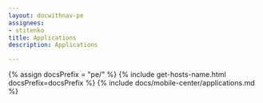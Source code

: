 ```yaml
---
layout: docwithnav-pe
assignees:
- stitenko
title: Applications
description: Applications

---
```


{% assign docsPrefix = "pe/" %}
{% include get-hosts-name.html docsPrefix=docsPrefix %}
{% include docs/mobile-center/applications.md %}